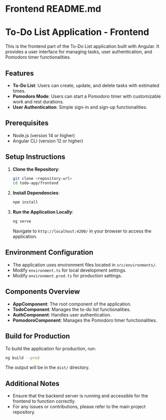 # Frontend README.md

# To-Do List Application - Frontend

This is the frontend part of the To-Do List application built with Angular. It provides a user interface for managing tasks, user authentication, and Pomodoro timer functionalities.

## Features

- **To-Do List**: Users can create, update, and delete tasks with estimated times.
- **Pomodoro Mode**: Users can start a Pomodoro timer with customizable work and rest durations.
- **User Authentication**: Simple sign-in and sign-up functionalities.

## Prerequisites

- Node.js (version 14 or higher)
- Angular CLI (version 12 or higher)

## Setup Instructions

1. **Clone the Repository**:
   ```bash
   git clone <repository-url>
   cd todo-app/frontend
   ```

2. **Install Dependencies**:
   ```bash
   npm install
   ```

3. **Run the Application Locally**:
   ```bash
   ng serve
   ```
   Navigate to `http://localhost:4200/` in your browser to access the application.

## Environment Configuration

- The application uses environment files located in `src/environments/`.
- Modify `environment.ts` for local development settings.
- Modify `environment.prod.ts` for production settings.

## Components Overview

- **AppComponent**: The root component of the application.
- **TodoComponent**: Manages the to-do list functionalities.
- **AuthComponent**: Handles user authentication.
- **PomodoroComponent**: Manages the Pomodoro timer functionalities.

## Build for Production

To build the application for production, run:
```bash
ng build --prod
```
The output will be in the `dist/` directory.

## Additional Notes

- Ensure that the backend server is running and accessible for the frontend to function correctly.
- For any issues or contributions, please refer to the main project repository.